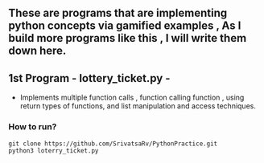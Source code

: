 ## These are programs that are implementing python concepts via gamified examples , As I build more programs like this , I will write them down here. 

## 1st Program - lottery_ticket.py - 
- Implements multiple function calls , function calling function , using return types of functions, and list manipulation and access techniques. 

###  How to run? 
```
git clone https://github.com/SrivatsaRv/PythonPractice.git
python3 loterry_ticket.py

```
